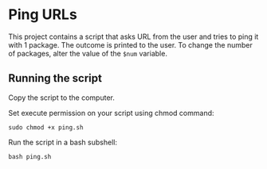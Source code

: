 # Ping URLs

This project contains a script that asks URL from the user and tries to ping it with 1 package. The outcome is printed to the user. To change the number of packages, alter the value of the `$num` variable.

## Running the script

Copy the script to the computer.

Set execute permission on your script using chmod command:
```
sudo chmod +x ping.sh
```

Run the script in a bash subshell:
```
bash ping.sh
```